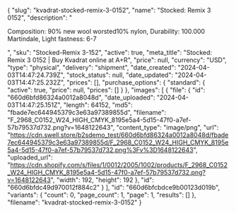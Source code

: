 {
  "slug": "kvadrat-stocked-remix-3-0152",
  "name": "Stocked: Remix 3 0152",
  "description": "<p>Composition: 90% new wool worsted10% nylon, Durability: 100.000 Martindale, Light fastness: 6-7</p>",
  "sku": "Stocked-Remix 3-152",
  "active": true,
  "meta_title": "Stocked: Remix 3 0152 | Buy Kvadrat online at A+R",
  "price": null,
  "currency": "USD",
  "type": "physical",
  "delivery": "shipment",
  "date_created": "2024-04-03T14:47:24.739Z",
  "stock_status": null,
  "date_updated": "2024-04-03T14:47:25.232Z",
  "prices": [],
  "purchase_options": {
    "standard": {
      "active": true,
      "price": null,
      "prices": []
    }
  },
  "images": [
    {
      "file": {
        "id": "660d6bfd86324a0012a8048d",
        "date_uploaded": "2024-04-03T14:47:25.151Z",
        "length": 64152,
        "md5": "fbade7ec644945379c3e63a97389855d",
        "filename": "F_2968_C0152_W24_HIGH_CMYK_8195e5a4-5d15-47f0-a7ef-57b79537d732.png?v=1648122643",
        "content_type": "image/png",
        "url": "https://cdn.swell.store/b2sdemo_test/660d6bfd86324a0012a8048d/fbade7ec644945379c3e63a97389855d/F_2968_C0152_W24_HIGH_CMYK_8195e5a4-5d15-47f0-a7ef-57b79537d732.png%3Fv%3D1648122643",
        "uploaded_url": "https://cdn.shopify.com/s/files/1/0012/2005/1002/products/F_2968_C0152_W24_HIGH_CMYK_8195e5a4-5d15-47f0-a7ef-57b79537d732.png?v=1648122643",
        "width": 192,
        "height": 192
      },
      "id": "660d6bfdc49d970012f884c2"
    }
  ],
  "id": "660d6bfcbdce9b00123d019b",
  "variants": {
    "count": 0,
    "page_count": 1,
    "page": 1,
    "results": []
  },
  "filename": "kvadrat-stocked-remix-3-0152"
}